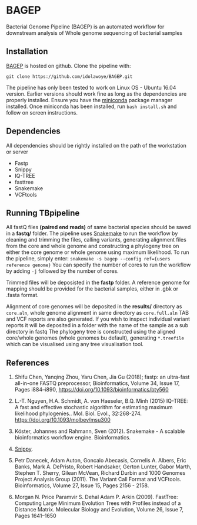 # BAGEP
Bacterial Genome Pipeline (BAGEP) is an automated workflow for downstream analysis of Whole genome sequencing of bacterial samples
## Installation
[BAGEP](https://github.com/idolawoye/BAGEP.git) is hosted on github. 
Clone the pipeline with:

`git clone https://github.com/idolawoye/BAGEP.git`

The pipeline has only been tested to work on Linux OS - Ubuntu 16.04 version. Earlier versions should work fine as long as the dependencies are properly installed. Ensure you have the [miniconda](https://conda.io/docs/user-guide/install/linux.html) package manager installed.
Once miniconda has been installed, run `bash install.sh` and follow on screen instructions.
## Dependencies
All dependencies should be rightly installed on the path of the workstation or server
* Fastp 
* Snippy 
* IQ-TREE 
* fasttree
* Snakemake
* VCFtools
## Running TBpipeline
All fastQ files **(paired end reads)** of same bacterial species should be saved in a **fastq/** folder. The pipeline uses [Snakemake](https://snakemake.readthedocs.io/en/stable/index.html) to run the workflow by cleaning and trimming the files, calling variants, generating alignment files from the core and whole genome and constructing a phylogeny tree on either the core genome or whole genome using maximum likelihood. To run the pipeline, simply enter: `snakemake -s bagep --config ref={users reference genome}` You can specify the number of cores to run the workflow by adding `-j` followed by the number of cores.

Trimmed files will be deposisted in the **fastp** folder. A reference genome for mapping should be provided for the bacterial samples, either in .gbk or .fasta format.

Alignment of core genomes will be deposited in the **results/** directory as `core.aln`, whole genome alignment in same directory as `core.full.aln` TAB and VCF reports are also generated. If you wish to inspect individual variant reports it will be deposited in a folder with the name of the sample as a sub directory in fastq
The phylogeny tree is constructed using the aligned core/whole genomes (whole genomes bu default), generating `*.treefile` which can be visualised using any tree visualisation tool.


## References 
1. Shifu Chen, Yanqing Zhou, Yaru Chen, Jia Gu (2018); fastp: an ultra-fast all-in-one FASTQ preprocessor, Bioinformatics, Volume 34, Issue 17, Pages i884–i890, https://doi.org/10.1093/bioinformatics/bty560
2. L.-T. Nguyen, H.A. Schmidt, A. von Haeseler, B.Q. Minh (2015) IQ-TREE: A fast and effective stochastic algorithm for estimating maximum likelihood phylogenies.. Mol. Biol. Evol., 32:268-274. https://doi.org/10.1093/molbev/msu300
3. Köster, Johannes and Rahmann, Sven (2012). Snakemake - A scalable bioinformatics workflow engine. Bioinformatics.
4. [Snippy](https://github.com/tseemann/snippy).

5. Petr Danecek, Adam Auton, Goncalo Abecasis, Cornelis A. Albers, Eric Banks, Mark A. DePristo, Robert Handsaker, Gerton Lunter, Gabor Marth, Stephen T. Sherry, Gilean McVean, Richard Durbin and 1000 Genomes Project Analysis Group (2011). The Variant Call Format and VCFtools. Bioinformatics, Volume 27, Issue 15, Pages 2156 - 2158.
6. Morgan N. Price  Paramvir S. Dehal  Adam P. Arkin (2009). FastTree: Computing Large Minimum Evolution Trees with Profiles instead of a Distance Matrix. Molecular Biology and Evolution, Volume 26, Issue 7, Pages 1641–1650
